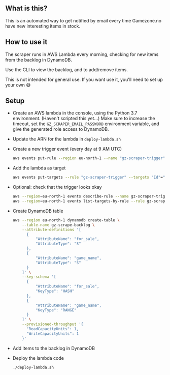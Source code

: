 ## What is this?

This is an automated way to get notified by email every time Gamezone.no have new interesting items in stock.

## How to use it

The scraper runs in AWS Lambda every morning, checking for new items from the backlog in DynamoDB.

Use the CLI to view the backlog, and to add/remove items.

This is not intended for general use. If you want use it, you'll need to set up your own 😅

## Setup

- Create an AWS lambda in the console, using the Python 3.7 environment. (Haven't scripted this yet…) Make sure to increase the timeout, set the `GZ_SCRAPER_EMAIL_PASSWORD` environment variable, and give the generated role access to DynamoDB.

- Update the ARN for the lambda in `deploy-lambda.sh`

- Create a new trigger event (every day at 9 AM UTC)

  ```bash
  aws events put-rule --region eu-north-1 --name "gz-scraper-trigger" --schedule-expression "cron(0 9 * * ? *)"
  ```

- Add the lambda as target

  ```bash
  aws events put-targets --rule "gz-scraper-trigger" --targets "Id"="1","Arn"="arn:aws:lambda:eu-north-1:017978203355:function:gz-scraper"
  ```

- Optional: check that the trigger looks okay

  ```bash
  aws --region=eu-north-1 events describe-rule --name gz-scraper-trigger
  aws --region=eu-north-1 events list-targets-by-rule --rule gz-scraper-trigger
  ```

- Create DynamoDB table

  ```bash
  aws --region eu-north-1 dynamodb create-table \
      --table-name gz-scrape-backlog \
      --attribute-definitions '[
        {
            "AttributeName": "for_sale",
            "AttributeType": "S"
        },
        {
            "AttributeName": "game_name",
            "AttributeType": "S"
        }
      ]' \
      --key-schema '[
        {
            "AttributeName": "for_sale",
            "KeyType": "HASH"
        },
        {
            "AttributeName": "game_name",
            "KeyType": "RANGE"
        }
      ]' \
      --provisioned-throughput '{
        "ReadCapacityUnits": 1,
        "WriteCapacityUnits": 1
      }'
  ```

- Add items to the backlog in DynamoDB

- Deploy the lambda code

  ```bash
  ./deploy-lambda.sh
  ```
